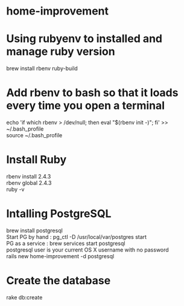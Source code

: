 # home-improvement

# Using rubyenv to installed and manage ruby version
brew install rbenv ruby-build  
# Add rbenv to bash so that it loads every time you open a terminal  
echo 'if which rbenv > /dev/null; then eval "$(rbenv init -)"; fi' >> ~/.bash_profile  
source ~/.bash_profile  

# Install Ruby
rbenv install 2.4.3  
rbenv global 2.4.3  
ruby -v  

# Intalling PostgreSQL
brew install postgresql  
Start PG by hand : pg_ctl -D /usr/local/var/postgres start  
PG as a service : brew services start postgresql   
postgresql user is your current OS X username with no password  
rails new home-improvement -d postgresql 
# Create the database
rake db:create 
